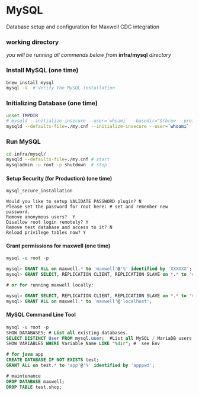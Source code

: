 MySQL
=====
Database setup and configuration for Maxwell CDC integration

### working directory
*you will be running all commends below from* **infra/mysql** *directory*

### Install MySQL (one time)
```bash
brew install mysql
mysql -V  # Verify the MySQL installation
```

### Initializing Database (one time)
```bash
unset TMPDIR
# mysqld --initialize-insecure --user=`whoami` --basedir="$(brew --prefix mysql)"  --datadir=./data
mysqld --defaults-file=./my.cnf --initialize-insecure --user=`whoami`
```

### Run MySQL
```bash
cd infra/mysql/
mysqld --defaults-file=./my.cnf # start
mysqladmin -u root -p shutdown  # stop
```

#### Setup Security (for Production) (one time)
```bash
mysql_secure_installation
```
```
Would you like to setup VALIDATE PASSWORD plugin? N
Please set the password for root here: # set and remember new password.
Remove anonymous users?  Y
Disallow root login remotely? Y
Remove test database and access to it? N
Reload privilege tables now? Y
```

#### Grant permissions for maxwell (one time)
```sql
mysql -u root -p

mysql> GRANT ALL on maxwell.* to 'maxwell'@'%' identified by 'XXXXXX';
mysql> GRANT SELECT, REPLICATION CLIENT, REPLICATION SLAVE on *.* to 'maxwell'@'%';

# or for running maxwell locally:

mysql> GRANT SELECT, REPLICATION CLIENT, REPLICATION SLAVE on *.* to 'maxwell'@'localhost' identified by 'XXXXXX';
mysql> GRANT ALL on maxwell.* to 'maxwell'@'localhost';
```

#### MySQL Command Line Tool
```sql
mysql -u root -p
SHOW DATABASES; # List all existing databases.
SELECT DISTINCT User FROM mysql.user;  #List all MySQL / MariaDB users.
SHOW VARIABLES WHERE Variable_Name LIKE "%dir"; #  see Env

# for java app 
CREATE DATABASE IF NOT EXISTS test;
GRANT ALL on test.* to 'app'@'%' identified by 'apppwd';

# maintenance   
DROP DATABASE maxwell;
DROP TABLE test.shop;
```
